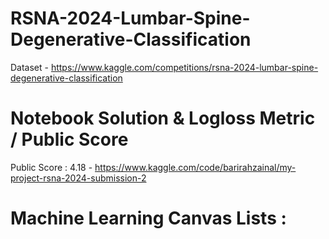 # RSNA-2024-Lumbar-Spine-Degenerative-Classification

Dataset - https://www.kaggle.com/competitions/rsna-2024-lumbar-spine-degenerative-classification


# Notebook Solution & Logloss Metric / Public Score


Public Score : 4.18 - https://www.kaggle.com/code/barirahzainal/my-project-rsna-2024-submission-2


# Machine Learning Canvas Lists : 
